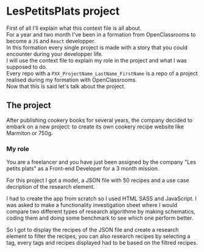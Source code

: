 # LesPetitsPlats project

First of all I'll explain what this context file is all about. <br />
For a year and two month I've been in a formation from OpenClassrooms to become a `JS` and `React` developper. <br />
In this formation every single project is made with a story that you could encounter during your developper life. <br />
I will use the context file to explain my role in the project and what I was supposed to do. <br />
Every repo with a `PXX_ProjectName_LastName_FirstName` is a repo of a project realised during my formation with OpenClassrooms. <br />
Now that this is said let's talk about the project. <br />

## The project

After publishing cookery books for several years, the company decided to embark on a new project: to create its own cookery recipe website like Marmiton or 750g.

### My role

You are a freelancer and you have just been assigned by the company "Les petits plats" as a Front-end Developer for a 3 month mission.

For this project I got a model, a JSON file with 50 recipes and a use case decription of the research element.

I had to create the app from scratch so I used HTML SASS and JavaScript. I was asked to make a functionality investigation sheet where I would compare two different types of research algorithme by making schematics, coding them and doing some benchmark to see which one perform better.

So I got to display the recipes of the JSON file and create a research element to filter the recipes, you can also research recipes by selecting a tag, every tags and recipes displayed had to be based on the filtred recipes.
